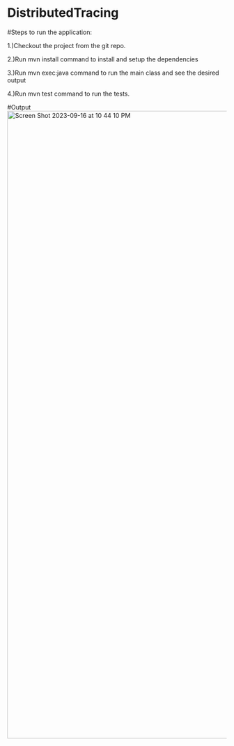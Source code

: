 # DistributedTracing 

#Steps to run the application:

1.)Checkout the project from the git repo.

2.)Run mvn install command to install and setup the dependencies

3.)Run mvn exec:java command to run the main class and see the desired output

4.)Run mvn test command to run the tests.


#Output
<img width="1439" alt="Screen Shot 2023-09-16 at 10 44 10 PM" src="https://github.com/Mangesh0912/DistributedTracing/assets/38826853/a3956844-9143-4606-be57-a2199fe539bc">


